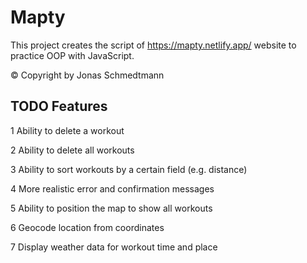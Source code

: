 # Mapty

This project creates the script of https://mapty.netlify.app/ website to practice OOP with JavaScript.

© Copyright by Jonas Schmedtmann


## TODO Features
1 Ability to delete a workout

2 Ability to delete all workouts

3 Ability to sort workouts by a certain field (e.g. distance)

4 More realistic error and confirmation messages

5 Ability to position the map to show all workouts

6 Geocode location from coordinates

7 Display weather data for workout time and place
